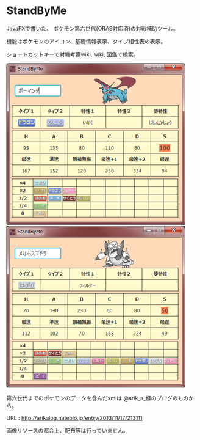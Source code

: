 # StandByMe
JavaFXで書いた、
ポケモン第六世代(ORAS対応済)の対戦補助ツール。

機能はポケモンのアイコン、基礎情報表示、タイプ相性表の表示。

ショートカットキーで対戦考察wiki, wiki, 図鑑で検索。

![image_alt_text](https://github.com/KingC100/StandByMe/blob/master/bosugodora.jpeg?raw=true)
![image_alt_text](https://github.com/KingC100/StandByMe/blob/master/bo-manda.jpeg?raw=true)

第六世代までのポケモンのデータを含んだxmlは
@arik_a_様のブログのものから。

URL : http://arikalog.hateblo.jp/entry/2013/11/17/213111

画像リソースの都合上、配布等は行っていません。
